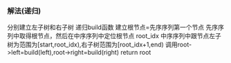 ### 解法(递归)
分别建立左子树和右子树
递归build函数
建立根节点=先序序列第一个节点
先序序列中取得根节点，然后在中序序列中定位根节点 root_idx
中序序列中跟节点左子树为范围为[start,root_idx),右子树范围为[root_idx+1,end)
调用root->left=build(left),root->right=build(right)
return root